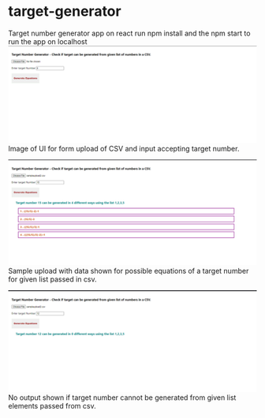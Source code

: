 # target-generator
Target number generator app on react
run npm install and the npm start to run the app on localhost
![Screenshot](https://github.com/abdulsamea/target-generator/blob/main/at-1.PNG)
Image of UI for form upload of CSV and input accepting target number.


![Screenshot](https://github.com/abdulsamea/target-generator/blob/main/at-2.PNG)
Sample upload with data shown for possible equations of a target number for given list passed in csv.


![Screenshot](https://github.com/abdulsamea/target-generator/blob/main/at-3.PNG)
No output shown if target number cannot be generated from given list elements passed from csv.


